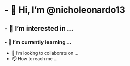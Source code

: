 # - 👋 Hi, I’m @nicholeonardo13
## - 👀 I’m interested in ...
### - 🌱 I’m currently learning ...
- 💞️ I’m looking to collaborate on ...
- 📫 How to reach me ...

<!---
nicholeonardo13/nicholeonardo13 is a ✨ special ✨ repository because its `README.md` (this file) appears on your GitHub profile.
You can click the Preview link to take a look at your changes.
--->

